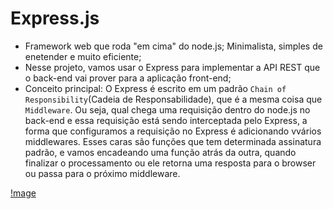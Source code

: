 # Express.js

- Framework web que roda "em cima" do node.js; Minimalista, simples de enetender e muito eficiente;
- Nesse projeto, vamos usar o Express para implementar a API REST que o back-end vai prover para a aplicação front-end;
- Conceito principal: O Express é escrito em um padrão `Chain of Responsibility`(Cadeia de Responsabilidade), que é a mesma coisa que `Middleware`. Ou seja, qual chega uma requisição dentro do node.js no back-end e essa requisição está sendo interceptada pelo Express, a forma que configuramos a requisição no Express é adicionando vvários middlewares. Esses caras são funções que tem determinada assinatura padrão, e vamos encadeando uma função atrás da outra, quando finalizar o processamento ou ele retorna uma resposta para o browser ou passa para o próximo middleware.

[!mage](https://middleware-30b3b30ad54e21d8281719042860f3edd9fb1f40f93150233a08165d908f4631.png)